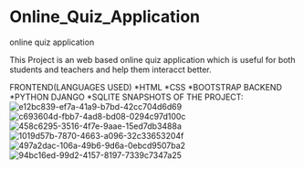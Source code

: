 # Online_Quiz_Application
online quiz application

This Project is an web based online quiz application which is useful for both students and teachers and help them interacct better.


FRONTEND(LANGUAGES USED)
  *HTML
  *CSS
  *BOOTSTRAP
BACKEND
  *PYTHON DJANGO
  *SQLITE
SNAPSHOTS OF THE PROJECT:
![e12bc839-ef7a-41a9-b7bd-42cc704d6d69](https://user-images.githubusercontent.com/111684552/200170795-c3671f59-6373-469c-8430-c6a9ec0b686e.jpg)
![c693604d-fbb7-4ad8-bd08-0294c97d100c](https://user-images.githubusercontent.com/111684552/200170808-4367ea54-d1b2-4560-9d42-f20b9e791ac3.jpg)
![458c6295-3516-4f7e-9aae-15ed7db3488a](https://user-images.githubusercontent.com/111684552/200170861-e5f7179e-2277-4317-ac64-650103b84578.jpg)
![1019d57b-7870-4663-a096-32c33653204f](https://user-images.githubusercontent.com/111684552/200170870-a430b584-95e5-4b7a-aa06-ad6f332fe9c8.jpg)
![497a2dac-106a-49b6-9d6a-0ebcd9507ba2](https://user-images.githubusercontent.com/111684552/200170881-fe5250c4-940b-440b-867c-b8d129d06eb5.jpg)
![94bc16ed-99d2-4157-8197-7339c7347a25](https://user-images.githubusercontent.com/111684552/200170909-56f0ed18-432b-45d8-8c28-afcfa515bb1f.jpg)
